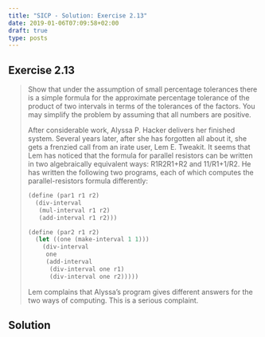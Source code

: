 ```yaml
---
title: "SICP - Solution: Exercise 2.13"
date: 2019-01-06T07:09:58+02:00
draft: true
type: posts
---
```


## Exercise 2.13

> Show that under the assumption of small percentage tolerances there is a simple formula for the approximate percentage tolerance of the product of two intervals in terms of the tolerances of the factors. You may simplify the problem by assuming that all numbers are positive.
> 
> After considerable work, Alyssa P. Hacker delivers her finished system. Several years later, after she has forgotten all about it, she gets a frenzied call from an irate user, Lem E. Tweakit. It seems that Lem has noticed that the formula for parallel resistors can be written in two algebraically equivalent ways:
> R1R2R1+R2
> and
> 11/R1+1/R2.
> He has written the following two programs, each of which computes the parallel-resistors formula differently:
> 
> ```scheme
> (define (par1 r1 r2)
>   (div-interval
>    (mul-interval r1 r2)
>    (add-interval r1 r2)))
> 
> (define (par2 r1 r2)
>   (let ((one (make-interval 1 1)))
>     (div-interval
>      one
>      (add-interval
>       (div-interval one r1)
>       (div-interval one r2)))))
> ```
> 
> Lem complains that Alyssa’s program gives different answers for the two ways of computing. This is a serious complaint.

## Solution
